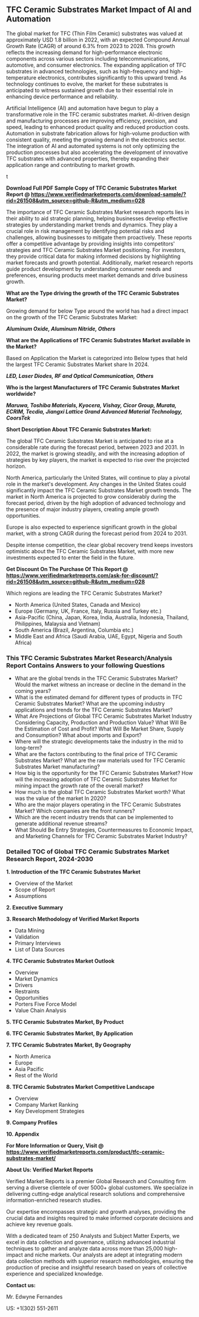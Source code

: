 <h2>TFC Ceramic Substrates Market Impact of AI and Automation</h2><p>The global market for TFC (Thin Film Ceramic) substrates was valued at approximately USD 1.8 billion in 2022, with an expected Compound Annual Growth Rate (CAGR) of around 6.3% from 2023 to 2028. This growth reflects the increasing demand for high-performance electronic components across various sectors including telecommunications, automotive, and consumer electronics. The expanding application of TFC substrates in advanced technologies, such as high-frequency and high-temperature electronics, contributes significantly to this upward trend. As technology continues to evolve, the market for these substrates is anticipated to witness sustained growth due to their essential role in enhancing device performance and reliability.</p><p>Artificial Intelligence (AI) and automation have begun to play a transformative role in the TFC ceramic substrates market. AI-driven design and manufacturing processes are improving efficiency, precision, and speed, leading to enhanced product quality and reduced production costs. Automation in substrate fabrication allows for high-volume production with consistent quality, meeting the growing demand in the electronics sector. The integration of AI and automated systems is not only optimizing the production processes but also accelerating the development of innovative TFC substrates with advanced properties, thereby expanding their application range and contributing to market growth.</p>t</p><p id="" class=""><strong>Download Full PDF Sample Copy of TFC Ceramic Substrates Market Report @ <a href="https://www.verifiedmarketreports.com/download-sample/?rid=261508&utm_source=github-R&utm_medium=028" target="_blank">https://www.verifiedmarketreports.com/download-sample/?rid=261508&utm_source=github-R&utm_medium=028</a></strong></p><p>The importance of&nbsp;TFC Ceramic Substrates Market research reports lies in their ability to aid strategic planning, helping businesses develop effective strategies by understanding market trends and dynamics. They play a crucial role in risk management by identifying potential risks and challenges, allowing businesses to mitigate them proactively. These reports offer a competitive advantage by providing insights into competitors' strategies and TFC Ceramic Substrates Market positioning. For investors, they provide critical data for making informed decisions by highlighting market forecasts and growth potential. Additionally, market research reports guide product development by understanding consumer needs and preferences, ensuring products meet market demands and drive business growth.</p><p><strong>What are the&nbsp;Type driving the growth of the TFC Ceramic Substrates Market?</strong></p><p id="" class="">Growing demand for below Type around the world has had a direct impact on the growth of the TFC Ceramic Substrates Market:</p><em><strong>Aluminum Oxide, Aluminum Nitride, Others</strong></em></p><strong>What are the&nbsp;Applications&nbsp;of TFC Ceramic Substrates Market available in the Market?</strong></p><p id="" class="">Based on Application the Market is categorized into Below types that held the largest TFC Ceramic Substrates Market share In 2024.</p><em><strong>LED, Laser Diodes, RF and Optical Communication, Others</strong></em></p><strong>Who is the largest Manufacturers of TFC Ceramic Substrates Market worldwide?</strong></p><p><em><strong>Maruwa, Toshiba Materials, Kyocera, Vishay, Cicor Group, Murata, ECRIM, Tecdia, Jiangxi Lattice Grand Advanced Material Technology, CoorsTek</strong></em></p><p id="" class=""><strong>Short Description About TFC Ceramic Substrates Market:</strong></p><p>The global TFC Ceramic Substrates Market is anticipated to rise at a considerable rate during the forecast period, between 2023 and 2031. In 2022, the market is growing steadily, and with the increasing adoption of strategies by key players, the market is expected to rise over the projected horizon.</p><p>North America, particularly the United States, will continue to play a pivotal role in the market's development. Any changes in the United States could significantly impact the TFC Ceramic Substrates Market growth trends. The market in North America is projected to grow considerably during the forecast period, driven by the high adoption of advanced technology and the presence of major industry players, creating ample growth opportunities.</p><p>Europe is also expected to experience significant growth in the global market, with a strong CAGR during the forecast period from 2024 to 2031.</p><p>Despite intense competition, the clear global recovery trend keeps investors optimistic about the TFC Ceramic Substrates Market, with more new investments expected to enter the field in the future.</p><p id="" class=""><strong>Get Discount On The Purchase Of This Report @ <a href="https://www.verifiedmarketreports.com/ask-for-discount/?rid=261508&utm_source=github-R&utm_medium=028" target="_blank">https://www.verifiedmarketreports.com/ask-for-discount/?rid=261508&utm_source=github-R&utm_medium=028</a></strong></p>Which regions are leading the TFC Ceramic Substrates Market?</p><ul><li>North America (United States, Canada and Mexico)</li><li>Europe (Germany, UK, France, Italy, Russia and Turkey etc.)</li><li>Asia-Pacific (China, Japan, Korea, India, Australia, Indonesia, Thailand, Philippines, Malaysia and Vietnam)</li><li>South America (Brazil, Argentina, Columbia etc.)</li><li>Middle East and Africa (Saudi Arabia, UAE, Egypt, Nigeria and South Africa)</li></ul><h3 id="" class="">This TFC Ceramic Substrates Market Research/Analysis Report Contains Answers to your following Questions</h3><ul><li>What are the global trends in the TFC Ceramic Substrates Market? Would the market witness an increase or decline in the demand in the coming years?</li><li>What is the estimated demand for different types of products in TFC Ceramic Substrates Market? What are the upcoming industry applications and trends for the TFC Ceramic Substrates Market?</li><li>What Are Projections of Global TFC Ceramic Substrates Market Industry Considering Capacity, Production and Production Value? What Will Be the Estimation of Cost and Profit? What Will Be Market Share, Supply and Consumption? What about imports and Export?</li><li>Where will the strategic developments take the industry in the mid to long-term?</li><li>What are the factors contributing to the final price of TFC Ceramic Substrates Market? What are the raw materials used for TFC Ceramic Substrates Market manufacturing?</li><li>How big is the opportunity for the TFC Ceramic Substrates Market? How will the increasing adoption of TFC Ceramic Substrates Market for mining impact the growth rate of the overall market?</li><li>How much is the global TFC Ceramic Substrates Market worth? What was the value of the market In 2020?</li><li>Who are the major players operating in the TFC Ceramic Substrates Market? Which companies are the front runners?</li><li>Which are the recent industry trends that can be implemented to generate additional revenue streams?</li><li>What Should Be Entry Strategies, Countermeasures to Economic Impact, and Marketing Channels for TFC Ceramic Substrates Market Industry?</li></ul><h3 id="" class="">Detailed TOC of Global TFC Ceramic Substrates Market Research Report, 2024-2030</h3><p id="" class=""><strong>1. Introduction of the TFC Ceramic Substrates Market</strong></p><ul><li>Overview of the Market</li><li>Scope of Report</li><li>Assumptions</li></ul><p id="" class=""><strong>2. Executive Summary</strong></p><p id="" class=""><strong>3. Research Methodology of Verified Market Reports</strong></p><ul><li>Data Mining</li><li>Validation</li><li>Primary Interviews</li><li>List of Data Sources</li></ul><p id="" class=""><strong>4. TFC Ceramic Substrates Market Outlook</strong></p><ul><li>Overview</li><li>Market Dynamics</li><li>Drivers</li><li>Restraints</li><li>Opportunities</li><li>Porters Five Force Model</li><li>Value Chain Analysis</li></ul><p id="" class=""><strong>5. TFC Ceramic Substrates Market, By Product</strong></p><p id="" class=""><strong>6. TFC Ceramic Substrates Market, By Application</strong></p><p id="" class=""><strong>7. TFC Ceramic Substrates Market, By Geography</strong></p><ul><li>North America</li><li>Europe</li><li>Asia Pacific</li><li>Rest of the World</li></ul><p id="" class=""><strong>8. TFC Ceramic Substrates Market Competitive Landscape</strong></p><ul><li>Overview</li><li>Company Market Ranking</li><li>Key Development Strategies</li></ul><p id="" class=""><strong>9. Company Profiles</strong></p><p id="" class=""><strong>10. Appendix</strong></p><p id="" class=""><strong>For More Information or Query, Visit @ <a href="https://www.verifiedmarketreports.com/product/tfc-ceramic-substrates-market/" target="_blank">https://www.verifiedmarketreports.com/product/tfc-ceramic-substrates-market/</a></strong></p><p id="" class=""><strong>About Us: Verified Market Reports</strong></p><p id="" class="">Verified Market Reports is a premier Global Research and Consulting firm serving a diverse clientele of over 5000+ global customers. We specialize in delivering cutting-edge analytical research solutions and comprehensive information-enriched research studies.</p><p id="" class="">Our expertise encompasses strategic and growth analyses, providing the crucial data and insights required to make informed corporate decisions and achieve key revenue goals.</p><p id="" class="">With a dedicated team of 250 Analysts and Subject Matter Experts, we excel in data collection and governance, utilizing advanced industrial techniques to gather and analyze data across more than 25,000 high-impact and niche markets. Our analysts are adept at integrating modern data collection methods with superior research methodologies, ensuring the production of precise and insightful research based on years of collective experience and specialized knowledge.</p><p id="" class=""><strong>Contact us:</strong></p><p id="" class="">Mr. Edwyne Fernandes</p><p id="" class="">US: +1(302) 551-2611</p>